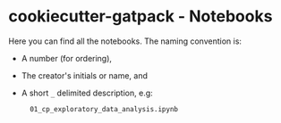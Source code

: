 # cookiecutter-gatpack - Notebooks

Here you can find all the notebooks. The naming convention is:

- A number (for ordering),

- The creator's initials or name, and

- A short `_` delimited description, e.g:

  ```
    01_cp_exploratory_data_analysis.ipynb
  ```
